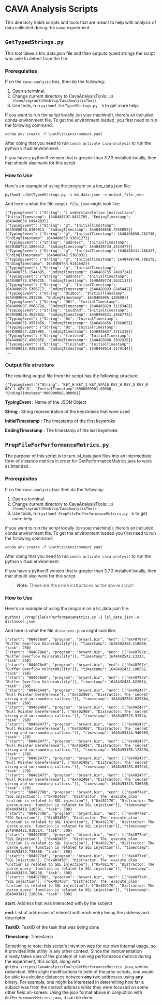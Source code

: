 # CAVA Analysis Scripts

This directory holds scripts and tools that are meant to help with analysis of data collected during the cava experiment.

## `GetTypedStrings.py`

This tool takes a km_data.json file and then outputs typed strings the script was able to detect from the file.

### Prerequisites

If on the `cava-analysis` box, then do the following:

1. Open a terminal.
2. Change current directory to CavaAnalysisTools: `cd /home/vagrant/Desktop/CavaAnalysisTools`
3. Use tools, run `python3 GetTypedStrings.py -h` to get more help.

If you want to run the script locally (on your machine!), there's an included conda environment file. 
To get the environment loaded, you first need to run the following command:

`conda env create -f \path\to\environment.yaml`

After doing that you need to run `conda activate cava-analysis` to run the python virtual environment.

If you have a python3 version that is greater than 3.7.3 installed locally, then that should also work for this script.

### How to Use

Here's an example of using the program on a km_data.json file:

`python3 ./GetTypedStrings.py -i km_data.json -o output_file.json`

And here is what the file `output_file.json` might look like:

```
{"TypingEvent": {"String": "i understandfollow instructions", "InitialTimestamp": 1648488797.8431785, "EndingTimestamp": 1648488630.8994203}}
{"TypingEvent": {"String": "g", "InitialTimestamp": 1648488656.6359913, "EndingTimestamp": 1648488656.7558894}}
{"TypingEvent": {"String": "g", "InitialTimestamp": 1648488658.783738, "EndingTimestamp": 1648488658.9309127}}
{"TypingEvent": {"String": "address", "InitialTimestamp": 1648488733.1090412, "EndingTimestamp": 1648488734.1424477}}
{"TypingEvent": {"String": "g", "InitialTimestamp": 1648488741.586327, "EndingTimestamp": 1648488742.530803}}
{"TypingEvent": {"String": "g", "InitialTimestamp": 1648488744.786275, "EndingTimestamp": 1648488744.9142642}}
{"TypingEvent": {"String": "g", "InitialTimestamp": 1648488755.1544695, "EndingTimestamp": 1648488755.2498724}}
{"TypingEvent": {"String": "address", "InitialTimestamp": 1648488773.8740735, "EndingTimestamp": 1648488774.5632117}}
{"TypingEvent": {"String": "g", "InitialTimestamp": 1648488993.5356717, "EndingTimestamp": 1648488993.8245442}}
{"TypingEvent": {"String": "0x10cd", "InitialTimestamp": 1648489004.291306, "EndingTimestamp": 1648489006.120608}}
{"TypingEvent": {"String": "90f", "InitialTimestamp": 1648489007.8568728, "EndingTimestamp": 1648488829.3116348}}
{"TypingEvent": {"String": "inished", "InitialTimestamp": 1648488830.4617932, "EndingTimestamp": 1648488831.2466774}}
{"TypingEvent": {"String": "0x", "InitialTimestamp": 1648488855.9551659, "EndingTimestamp": 1648488856.1786005}}
{"TypingEvent": {"String": "0x", "InitialTimestamp": 1648488857.2287982, "EndingTimestamp": 1648488857.7311218}}
{"TypingEvent": {"String": "finished", "InitialTimestamp": 1648488867.4589658, "EndingTimestamp": 1648488868.3382926}}
{"TypingEvent": {"String": "finished", "InitialTimestamp": 1648488913.0293858, "EndingTimestamp": 1648488914.1179144}}
...
```

### Output file structure

The resulting output file from the script has the following structure:

`{"TypingEvent:"{"String": "KEY_H KEY_I KEY_SPACE KEY_W KEY_O KEY_R KEY_L KEY_D", "InitialTimestamp":0000000001.00000, "EndingTimestamp":000000002.00000}}`

**TypingEvent** : Name of the JSON Object 

**String** : String representation of the keystrokes that were used 

**InitialTimestamp** : The timestamp of the first keystroke 

**EndingTimestamp** : The timestamp of the last keystroke

## `PrepFileForPerformanceMetrics.py`

The purpose of this script is to turn lsl_data.json files into an intermediate form of distance metrics in order for GetPerformanceMetrics.java to work as intended. 

### Prerequisites

If on the `cava-analysis` box then do the following:

1. Open a terminal.
2. Change current directory to CavaAnalysisTools: `cd /home/vagrant/Desktop/CavaAnalysisTools`
3. Use tools, run `python3 PrepFileForPerformanceMetrics.py -h` to get more help.

If you want to run the script locally (on your machine!), there's an included conda environment file. 
To get the environment loaded you first need to run the following command:

`conda env create -f \path\to\environment.yaml`

After doing that you need to run `conda activate cava-analysis` to run the python virtual environment.

If you have a python3 version that is greater than 3.7.3 installed locally, then that should also work for this script.

> **Note**: These are the same instructions as the above script!

### How to Use

Here's an example of using the program on a lsl_data.json file:

`python3 ./PrepFileForPerformanceMetrics.py -i lsl_data.json -o distances.json`

And here is what the file `distances.json` might look like:

```
{"start": "004078e8", "program": "bryant.bin", "end": [["0x40797e", "Buffer Overflow Vulnerability"]], "timestamp": 1648492288.218689, "task": 250}
{"start": "004078e8", "program": "bryant.bin", "end": [["0x40797e", "Buffer Overflow Vulnerability"]], "timestamp": 1648492542.13323, "task": 250}
{"start": "004078e8", "program": "bryant.bin", "end": [["0x40797e", "Buffer Overflow Vulnerability"]], "timestamp": 1648492432.188552, "task": 250}
{"start": "004078e8", "program": "bryant.bin", "end": [["0x40797e", "Buffer Overflow Vulnerability"]], "timestamp": 1648492438.622614, "task": 250}
{"start": "00402444", "program": "bryant.bin", "end": [["0x402477", "Null Pointer Dereference"], ["0x402408", "Distractor: The 'secret' string and surrounding callocs."]], "timestamp": 1648492562.629564, "task": 260}
{"start": "00402484", "program": "bryant.bin", "end": [["0x402477", "Null Pointer Dereference"], ["0x402408", "Distractor: The 'secret' string and surrounding callocs."]], "timestamp": 1648492573.91524, "task": 260}
{"start": "00402477", "program": "bryant.bin", "end": [["0x402477", "Null Pointer Dereference"], ["0x402408", "Distractor: The 'secret' string and surrounding callocs."]], "timestamp": 1648493144.946569, "task": 270}
{"start": "00402477", "program": "bryant.bin", "end": [["0x402477", "Null Pointer Dereference"], ["0x402408", "Distractor: The 'secret' string and surrounding callocs."]], "timestamp": 1648493155.123294, "task": 270}
{"start": "00402477", "program": "bryant.bin", "end": [["0x402477", "Null Pointer Dereference"], ["0x402408", "Distractor: The 'secret' string and surrounding callocs."]], "timestamp": 1648493283.037241, "task": 270}
{"start": "00402477", "program": "bryant.bin", "end": [["0x402477", "Null Pointer Dereference"], ["0x402408", "Distractor: The 'secret' string and surrounding callocs."]], "timestamp": 1648493313.536636, "task": 270}
{"start": "0040778b", "program": "bryant.bin", "end": [["0x4077eb", "SQL Injection"], ["0x403450", "Distractor: The 'execute_plan' function is related to SQL injection"], ["0x402170", "Distractor: The 'parse_query' function is related to SQL injection"]], "timestamp": 1648493419.126591, "task": 300}
{"start": "0040778b", "program": "bryant.bin", "end": [["0x4077eb", "SQL Injection"], ["0x403450", "Distractor: The 'execute_plan' function is related to SQL injection"], ["0x402170", "Distractor: The 'parse_query' function is related to SQL injection"]], "timestamp": 1648493421.918514, "task": 300}
{"start": "00407878", "program": "bryant.bin", "end": [["0x4077eb", "SQL Injection"], ["0x403450", "Distractor: The 'execute_plan' function is related to SQL injection"], ["0x402170", "Distractor: The 'parse_query' function is related to SQL injection"]], "timestamp": 1648493452.735366, "task": 300}
{"start": "004077ed", "program": "bryant.bin", "end": [["0x4077eb", "SQL Injection"], ["0x403450", "Distractor: The 'execute_plan' function is related to SQL injection"], ["0x402170", "Distractor: The 'parse_query' function is related to SQL injection"]], "timestamp": 1648493459.706238, "task": 300}
{"start": "0040778b", "program": "bryant.bin", "end": [["0x4077eb", "SQL Injection"], ["0x403450", "Distractor: The 'execute_plan' function is related to SQL injection"], ["0x402170", "Distractor: The 'parse_query' function is related to SQL injection"]], "timestamp": 1648493472.120854, "task": 300}
```

**start**: Address that was interacted with by the subject

**end**: List of addresses of interest with each entry being the address and descriptor

**TaskID**: TaskID of the task that was being done

**Timestamp**: Timestamp

Something to note: this script's intention was for our own internal usage, so it provides little utility in any other context. Since the instrumentation already takes care of the problem of running performance metrics during the experiment, this script, along with `ghidra_scripts/CavaAnalysisTools/GetPerformanceMetrics.java`, seems redundant. With slight modifications to both of the prior scripts, one would be able to calculate distances between **any** two addresses using **any** binary. For example, one might be interested in determining how far a subject was from the correct address while they were focused on some other field on-screen. Using the json format above in conjuction with `GetPerformanceMetrics.java`, it can be done.

